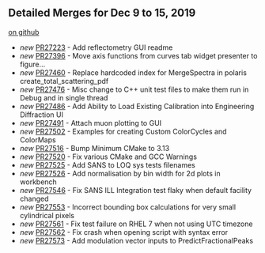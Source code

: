 

Detailed Merges for Dec 9 to 15, 2019
-------------------------------------
[on github](https://github.com/mantidproject/mantid/pulls?q=is%3Apr+merged%3A2019-12-10..2019-12-15)

* *new* [PR27223](https://github.com/mantidproject/mantid/pull/27223) - Add reflectometry GUI readme
* *new* [PR27396](https://github.com/mantidproject/mantid/pull/27396) - Move axis functions from curves tab widget presenter to figure…
* *new* [PR27460](https://github.com/mantidproject/mantid/pull/27460) - Replace hardcoded index for MergeSpectra in polaris create_total_scattering_pdf
* *new* [PR27476](https://github.com/mantidproject/mantid/pull/27476) - Misc change to C++ unit test files to make them run in Debug and in single thread
* *new* [PR27486](https://github.com/mantidproject/mantid/pull/27486) - Add Ability to Load Existing Calibration into Engineering Diffraction UI
* *new* [PR27491](https://github.com/mantidproject/mantid/pull/27491) - Attach muon plotting to GUI
* *new* [PR27502](https://github.com/mantidproject/mantid/pull/27502) - Examples for creating Custom ColorCycles and ColorMaps
* *new* [PR27516](https://github.com/mantidproject/mantid/pull/27516) - Bump Minimum CMake to 3.13
* *new* [PR27520](https://github.com/mantidproject/mantid/pull/27520) - Fix various CMake and GCC Warnings
* *new* [PR27525](https://github.com/mantidproject/mantid/pull/27525) - Add SANS to LOQ sys tests filenames
* *new* [PR27526](https://github.com/mantidproject/mantid/pull/27526) - Add normalisation by bin width for 2d plots in workbench
* *new* [PR27546](https://github.com/mantidproject/mantid/pull/27546) - Fix SANS ILL Integration test flaky when default facility changed
* *new* [PR27553](https://github.com/mantidproject/mantid/pull/27553) - Incorrect bounding box calculations for very small cylindrical pixels
* *new* [PR27561](https://github.com/mantidproject/mantid/pull/27561) - Fix test failure on RHEL 7 when not using UTC timezone
* *new* [PR27562](https://github.com/mantidproject/mantid/pull/27562) - Fix crash when opening script with syntax error
* *new* [PR27573](https://github.com/mantidproject/mantid/pull/27573) - Add modulation vector inputs to PredictFractionalPeaks
